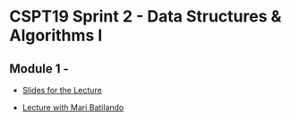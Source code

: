 # CSPT19 Sprint 2 - Data Structures & Algorithms I

## Module 1 - 

* [Slides for the Lecture]()

* [Lecture with Mari Batilando]()

